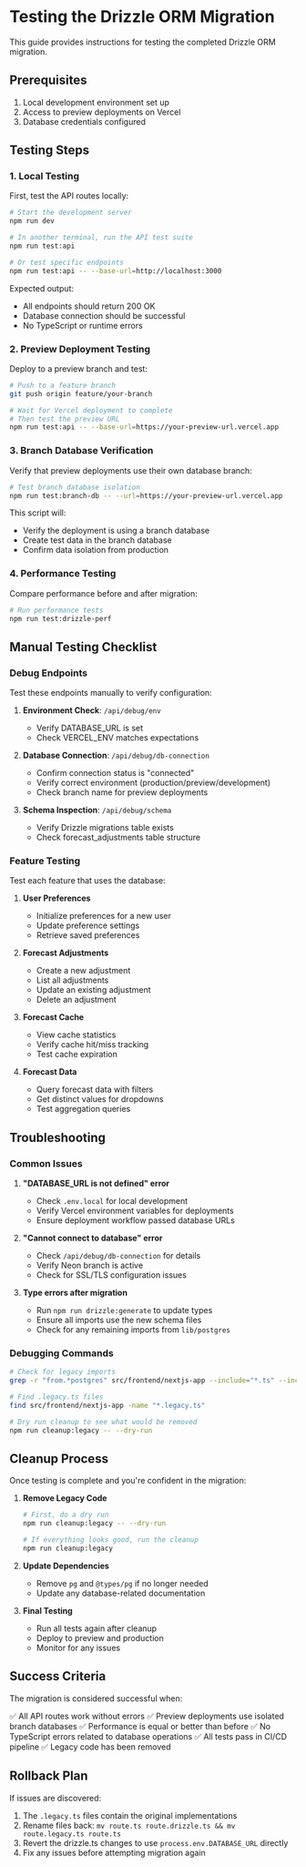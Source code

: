 # Testing the Drizzle ORM Migration

This guide provides instructions for testing the completed Drizzle ORM migration.

## Prerequisites

1. Local development environment set up
2. Access to preview deployments on Vercel
3. Database credentials configured

## Testing Steps

### 1. Local Testing

First, test the API routes locally:

```bash
# Start the development server
npm run dev

# In another terminal, run the API test suite
npm run test:api

# Or test specific endpoints
npm run test:api -- --base-url=http://localhost:3000
```

Expected output:
- All endpoints should return 200 OK
- Database connection should be successful
- No TypeScript or runtime errors

### 2. Preview Deployment Testing

Deploy to a preview branch and test:

```bash
# Push to a feature branch
git push origin feature/your-branch

# Wait for Vercel deployment to complete
# Then test the preview URL
npm run test:api -- --base-url=https://your-preview-url.vercel.app
```

### 3. Branch Database Verification

Verify that preview deployments use their own database branch:

```bash
# Test branch database isolation
npm run test:branch-db -- --url=https://your-preview-url.vercel.app
```

This script will:
- Verify the deployment is using a branch database
- Create test data in the branch database
- Confirm data isolation from production

### 4. Performance Testing

Compare performance before and after migration:

```bash
# Run performance tests
npm run test:drizzle-perf
```

## Manual Testing Checklist

### Debug Endpoints

Test these endpoints manually to verify configuration:

1. **Environment Check**: `/api/debug/env`
   - Verify DATABASE_URL is set
   - Check VERCEL_ENV matches expectations

2. **Database Connection**: `/api/debug/db-connection`
   - Confirm connection status is "connected"
   - Verify correct environment (production/preview/development)
   - Check branch name for preview deployments

3. **Schema Inspection**: `/api/debug/schema`
   - Verify Drizzle migrations table exists
   - Check forecast_adjustments table structure

### Feature Testing

Test each feature that uses the database:

1. **User Preferences**
   - Initialize preferences for a new user
   - Update preference settings
   - Retrieve saved preferences

2. **Forecast Adjustments**
   - Create a new adjustment
   - List all adjustments
   - Update an existing adjustment
   - Delete an adjustment

3. **Forecast Cache**
   - View cache statistics
   - Verify cache hit/miss tracking
   - Test cache expiration

4. **Forecast Data**
   - Query forecast data with filters
   - Get distinct values for dropdowns
   - Test aggregation queries

## Troubleshooting

### Common Issues

1. **"DATABASE_URL is not defined" error**
   - Check `.env.local` for local development
   - Verify Vercel environment variables for deployments
   - Ensure deployment workflow passed database URLs

2. **"Cannot connect to database" error**
   - Check `/api/debug/db-connection` for details
   - Verify Neon branch is active
   - Check for SSL/TLS configuration issues

3. **Type errors after migration**
   - Run `npm run drizzle:generate` to update types
   - Ensure all imports use the new schema files
   - Check for any remaining imports from `lib/postgres`

### Debugging Commands

```bash
# Check for legacy imports
grep -r "from.*postgres" src/frontend/nextjs-app --include="*.ts" --include="*.tsx"

# Find .legacy.ts files
find src/frontend/nextjs-app -name "*.legacy.ts"

# Dry run cleanup to see what would be removed
npm run cleanup:legacy -- --dry-run
```

## Cleanup Process

Once testing is complete and you're confident in the migration:

1. **Remove Legacy Code**
   ```bash
   # First, do a dry run
   npm run cleanup:legacy -- --dry-run

   # If everything looks good, run the cleanup
   npm run cleanup:legacy
   ```

2. **Update Dependencies**
   - Remove `pg` and `@types/pg` if no longer needed
   - Update any database-related documentation

3. **Final Testing**
   - Run all tests again after cleanup
   - Deploy to preview and production
   - Monitor for any issues

## Success Criteria

The migration is considered successful when:

✅ All API routes work without errors
✅ Preview deployments use isolated branch databases
✅ Performance is equal or better than before
✅ No TypeScript errors related to database operations
✅ All tests pass in CI/CD pipeline
✅ Legacy code has been removed

## Rollback Plan

If issues are discovered:

1. The `.legacy.ts` files contain the original implementations
2. Rename files back: `mv route.ts route.drizzle.ts && mv route.legacy.ts route.ts`
3. Revert the drizzle.ts changes to use `process.env.DATABASE_URL` directly
4. Fix any issues before attempting migration again
